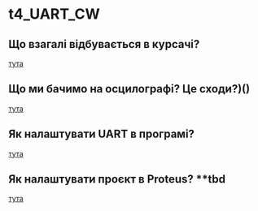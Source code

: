 # t4_UART_CW

## Що взагалі відбувається в курсачі?  
[тута](texts/whatsgoingon.md)

## Що ми бачимо на осцилографі? Це сходи?)()  
[тута](texts/uartformat.md)

## Як налаштувати UART в програмі?
[тута](texts/uartsettings.md) 

## Як налаштувати проєкт в Proteus? **tbd
[тута](texts/proteuschanges.md)